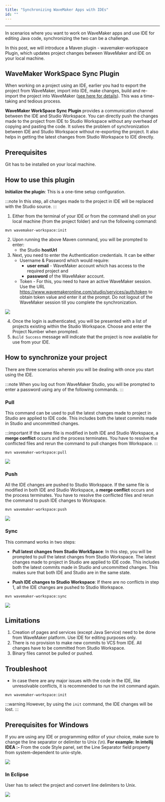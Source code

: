 ```yaml
---
title: "Synchronizing WaveMaker Apps with IDEs"
id: ""
---
```

---

In scenarios where you want to work on WaveMaker apps and use IDE for editing Java code, synchronizing the two can be a challenge.

In this post, we will introduce a Maven plugin - wavemaker-workspace Plugin, which updates project changes between WaveMaker and IDE on your local machine. 

## WaveMaker WorkSpace Sync Plugin

When working on a project using an IDE, earlier you had to export the project from WaveMaker, import into IDE, make changes, build and re-import the project into WaveMaker ([see here for details](/learn/app-development/dev-integration/extending-application-using-ides/)). This was a time-taking and tedious process.

**WaveMaker WorkSpace Sync Plugin** provides a communication channel between the IDE and Studio Workspace. You can directly push the changes made to the project from IDE to Studio Workspace without any overhead of copying and pasting the code. It solves the problem of synchronization between IDE and Studio Workspace without re-exporting the project. It also helps in getting the latest changes from Studio Workspace to IDE directly.

## Prerequisites

Git has to be installed on your local machine.

## How to use this plugin

**Initialize the plugin**: This is a one-time setup configuration. 

:::note
In this step, all changes made to the project in IDE will be replaced with the Studio source.
:::

1. Either from the terminal of your IDE or from the command shell on your local machine (from the project folder) and run the following command:
```    
mvn wavemaker-workspace:init
```    
2. Upon running the above Maven command, you will be prompted to enter:
    - the Studio **hostUrl**
3. Next, you need to enter the Authentication credentials. It can be either
    - Username & Password which would require:
        - **user email** - WaveMaker account which has access to the required project and
        - **password** of the WaveMaker account.
    - Token - For this, you need to have an active WaveMaker session. Use the URL <https://www.wavemakeronline.com/studio/services/auth/token> to obtain 
    token value and enter it at the prompt. Do not logout of the WaveMaker session till you complete the synchronization.

[![](/learn/assets/InitFlow.jpg)](/learn/assets/InitFlow.jpg)

4. Once the login is authenticated, you will be presented with a list of projects existing within the Studio Workspace. Choose and enter the Project Number when prompted.
5. `Build Success` message will indicate that the project is now available for use from your IDE.

## How to synchronize your project

There are three scenarios wherein you will be dealing with once you start using the IDE.

:::note
When you log out from WaveMaker Studio, you will be prompted to enter a password using any of the following commands.
:::

### Pull

This command can be used to pull the latest changes made to project in Studio are applied to IDE code. This includes both the latest commits made in Studio and uncommitted changes. 

:::important
If the same file is modified in both IDE and Studio Workspace, a **merge conflict** occurs and the process terminates. You have to resolve the conflicted files and rerun the command to pull changes from Workspace.
:::

```    
mvn wavemaker-workspace:pull
```

[![](/learn/assets/PullChangesFlow.jpg)](/learn/assets/PullChangesFlow.jpg)
    
### Push

All the IDE changes are pushed to Studio Workspace. If the same file is modified in both IDE and Studio Workspace, a **merge conflict** occurs and the process terminates. You have to resolve the conflicted files and rerun the command to push IDE changes to Workspace.

```
mvn wavemaker-workspace:push
```

[![](/learn/assets/PushChangesFlow.jpg)](/learn/assets/PushChangesFlow.jpg)

### Sync

This command works in two steps:

- **Pull latest changes from Studio WorkSpace**: In this step, you will be prompted to pull the latest changes from Studio Workspace. The latest changes made to project in Studio are applied to IDE code. This includes both the latest commits made in Studio and uncommitted changes. This makes sure that both IDE and Studio are in the same state. 



- **Push IDE changes to Studio Workspace**: If there are no conflicts in step 1, all the IDE changes are pushed to Studio Workspace.

```
mvn wavemaker-workspace:sync
```

[![](/learn/assets/SyncChangesFlow.jpg)](/learn/assets/SyncChangesFlow.jpg)


## Limitations

1. Creation of pages and services (except Java Service) need to be done from WaveMaker platform. Use IDE for editing purposes only.
2. There is no provision to make new commits to VCS from IDE. All changes have to be committed from Studio Workspace.
3. Binary files cannot be pulled or pushed.

## Troubleshoot

- In case there are any major issues with the code in the IDE, like unresolvable conflicts, it is recommended to run the init command again.

``` 
mvn wavemaker-workspace:init
```

:::warning
However, by using the `init` command, the IDE changes will be lost. 
:::


## Prerequisites for Windows

If you are using any IDE or programming editor of your choice, make sure to change the line separator or delimiter to Unix (\\n). **For example:** **In intellij IDEA :-** From the code Style panel, set the Line Separator field property from system-dependent to unix-style.

[![](/learn/assets/IntelliJLineSeparator.png)](/learn/assets/IntelliJLineSeparator.png)

### In Eclipse

User has to select the project and convert line delimiters to Unix.

[![](/learn/assets/EclipseIDELineSeparator.png)](/learn/assets/EclipseIDELineSeparator.png)
